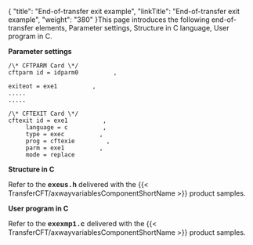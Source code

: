 {
    "title": "End-of-transfer  exit example",
    "linkTitle": "End-of-transfer exit example",
    "weight": "380"
}This page introduces the following end-of-transfer elements, Parameter
settings, Structure
in C language, User
program in C.

****Parameter settings****

```
/\* CFTPARM Card \*/
cftparm id = idparm0          ,
       
exiteot = exe1          ,
.....
.....
```

```
/\* CFTEXIT Card \*/
cftexit id = exe1          ,
     language = c          ,
     type = exec          ,
     prog = cftexie         ,
     parm = exe1          ,
     mode = replace
```

****Structure in C****

Refer to the <span style="font-weight: bold;font-family: 'Courier New', monospace;">****exeus.h****</span>
delivered with the {{< TransferCFT/axwayvariablesComponentShortName  >}} product samples.

****User program in C****

Refer to the <span style="font-weight: bold;font-family: 'Courier New', monospace;">****exexmp1.c****</span>
delivered with the {{< TransferCFT/axwayvariablesComponentShortName  >}} product samples.
